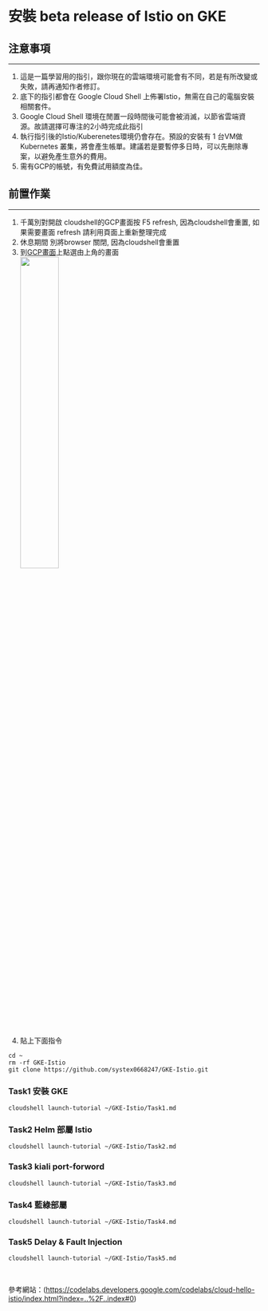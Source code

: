 # 安裝 beta release of Istio on GKE
## 注意事項
---
1. 這是一篇學習用的指引，跟你現在的雲端環境可能會有不同，若是有所改變或失敗，請再通知作者修訂。
2. 底下的指引都會在 Google Cloud Shell 上佈署Istio，無需在自己的電腦安裝相關套件。
3. Google Cloud Shell 環境在閒置一段時間後可能會被消滅，以節省雲端資源。故請選擇可專注的2小時完成此指引
4. 執行指引後的Istio/Kuberenetes環境仍會存在。預設的安裝有 1 台VM做 Kubernetes 叢集，將會產生帳單。建議若是要暫停多日時，可以先刪除專案，以避免產生意外的費用。
5. 需有GCP的帳號，有免費試用額度為佳。

## 前置作業
---
 
   1. 千萬別對開啟 cloudshell的GCP畫面按 F5 refresh, 因為cloudshell會重置, 如果需要畫面 refresh 請利用頁面上重新整理完成
   2. 休息期間 別將browser 關閉, 因為cloudshell會重置
   3. 到[GCP畫面](https://console.cloud.google.com/home/dashboard)上點選由上角的畫面 <br>
       <img src="imgs/shell.jpg" width = "40%" />
   4. 貼上下面指令
   
``` 
cd ~
rm -rf GKE-Istio
git clone https://github.com/systex0668247/GKE-Istio.git
```

### Task1 安裝 GKE
```
cloudshell launch-tutorial ~/GKE-Istio/Task1.md
```

### Task2 Helm 部屬 Istio
```
cloudshell launch-tutorial ~/GKE-Istio/Task2.md
```
   
### Task3 kiali port-forword
```
cloudshell launch-tutorial ~/GKE-Istio/Task3.md
```

### Task4 藍綠部屬
```
cloudshell launch-tutorial ~/GKE-Istio/Task4.md
```

### Task5 	Delay & Fault Injection
```
cloudshell launch-tutorial ~/GKE-Istio/Task5.md
```

</br>


參考網站：(https://codelabs.developers.google.com/codelabs/cloud-hello-istio/index.html?index=..%2F..index#0)
